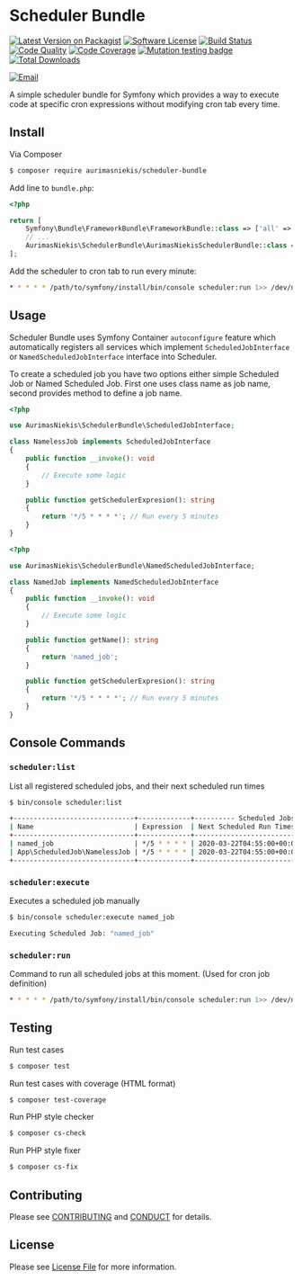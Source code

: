 # Scheduler Bundle

[![Latest Version on Packagist][ico-version]][link-packagist]
[![Software License][ico-license]](LICENSE)
[![Build Status][ico-travis]][link-travis]
[![Code Quality][ico-quality]][link-scrutinizer]
[![Code Coverage][ico-coverage]][link-scrutinizer]
[![Mutation testing badge][ico-mutation]][link-mutator]
[![Total Downloads][ico-downloads]][link-downloads]

[![Email][ico-email]][link-email]

A simple scheduler bundle for Symfony which provides a way to execute code at specific cron expressions without
modifying cron tab every time.


## Install

Via Composer

```bash
$ composer require aurimasniekis/scheduler-bundle
```

Add line to `bundle.php`:

```php
<?php

return [
    Symfony\Bundle\FrameworkBundle\FrameworkBundle::class => ['all' => true],
    // ...
    AurimasNiekis\SchedulerBundle\AurimasNiekisSchedulerBundle::class => ['all' => true],
];
```

Add the scheduler to cron tab to run every minute:

```bash
* * * * * /path/to/symfony/install/bin/console scheduler:run 1>> /dev/null 2>&1
```

## Usage

Scheduler Bundle uses Symfony Container `autoconfigure` feature which automatically registers all services
which implement `ScheduledJobInterface` or `NamedScheduledJobInterface` interface into Scheduler.

To create a scheduled job you have two options either simple Scheduled Job or Named Scheduled Job. First one uses
class name as job name, second provides method to define a job name.

```php
<?php

use AurimasNiekis\SchedulerBundle\ScheduledJobInterface;

class NamelessJob implements ScheduledJobInterface
{
    public function __invoke(): void
    {
        // Execute some logic        
    }

    public function getSchedulerExpresion(): string
    {
        return '*/5 * * * *'; // Run every 5 minutes   
    }
}
```

```php
<?php

use AurimasNiekis\SchedulerBundle\NamedScheduledJobInterface;

class NamedJob implements NamedScheduledJobInterface
{
    public function __invoke(): void
    {
        // Execute some logic        
    }

    public function getName(): string
    {
        return 'named_job';
    }

    public function getSchedulerExpresion(): string
    {
        return '*/5 * * * *'; // Run every 5 minutes   
    }
}
```


## Console Commands

### `scheduler:list`

List all registered scheduled jobs, and their next scheduled run times

```bash
$ bin/console scheduler:list

+------------------------------+-------------+---------- Scheduled Jobs -------------------------------------------------------+
| Name                         | Expression  | Next Scheduled Run Times                                                        |
+------------------------------+-------------+---------------------------------------------------------------------------------+
| named_job                    | */5 * * * * | 2020-03-22T04:55:00+00:00, 2020-03-22T05:00:00+00:00, 2020-03-22T05:05:00+00:00 |
| App\ScheduledJob\NamelessJob | */5 * * * * | 2020-03-22T04:55:00+00:00, 2020-03-22T05:00:00+00:00, 2020-03-22T05:05:00+00:00 |
+------------------------------+-------------+---------------------------------------------------------------------------------+
```

### `scheduler:execute`

Executes a scheduled job manually

```bash
$ bin/console scheduler:execute named_job

Executing Scheduled Job: "named_job"
```

### `scheduler:run`

Command to run all scheduled jobs at this moment. (Used for cron job definition)

```bash
* * * * * /path/to/symfony/install/bin/console scheduler:run 1>> /dev/null 2>&1
```

## Testing


Run test cases

```bash
$ composer test
```

Run test cases with coverage (HTML format)


```bash
$ composer test-coverage
```

Run PHP style checker

```bash
$ composer cs-check
```

Run PHP style fixer

```bash
$ composer cs-fix
```

## Contributing

Please see [CONTRIBUTING](CONTRIBUTING.md) and [CONDUCT](CONDUCT.md) for details.


## License

Please see [License File](LICENSE) for more information.

[ico-version]: https://img.shields.io/packagist/v/aurimasniekis/scheduler-bundle.svg?style=flat-square
[ico-license]: https://img.shields.io/badge/license-MIT-brightgreen.svg?style=flat-square
[ico-travis]: https://img.shields.io/travis/com/aurimasniekis/scheduler-bundle/master.svg?style=flat-square
[ico-quality]: https://img.shields.io/scrutinizer/quality/g/aurimasniekis/scheduler-bundle?style=flat-square
[ico-coverage]: https://img.shields.io/scrutinizer/coverage/g/aurimasniekis/scheduler-bundle?style=flat-square
[ico-mutation]: https://img.shields.io/endpoint?style=flat-square&url=https%3A%2F%2Fbadge-api.stryker-mutator.io%2Fgithub.com%2Faurimasniekis%2Fscheduler-bundle%2Fmaster
[ico-downloads]: https://img.shields.io/packagist/dt/aurimasniekis/scheduler-bundle.svg?style=flat-square
[ico-email]: https://img.shields.io/badge/email-aurimas@niekis.lt-blue.svg?style=flat-square

[link-travis]: https://travis-ci.com/aurimasniekis/scheduler-bundle
[link-packagist]: https://packagist.org/packages/aurimasniekis/scheduler-bundle
[link-scrutinizer]: https://scrutinizer-ci.com/g/aurimasniekis/scheduler-bundle
[link-mutator]: https://dashboard.stryker-mutator.io/reports/github.com/aurimasniekis/scheduler-bundle/master
[link-downloads]: https://packagist.org/packages/aurimasniekis/scheduler-bundle/stats
[link-email]: mailto:aurimas@niekis.lt
